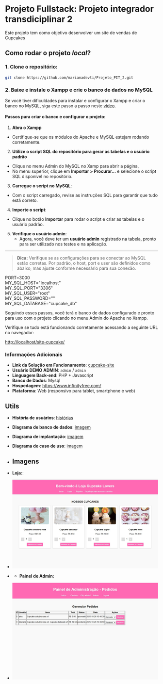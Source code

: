 # Projeto Fullstack: Projeto integrador transdiciplinar 2

Este projeto tem como objetivo desenvolver um site de vendas de Cupcakes

## Como rodar o projeto *local*?

### 1. **Clone o repositório:**
~~~sh
git clone https://github.com/marianadevti/Projeto_PIT_2.git
~~~

### 2. **Baixe e instale o Xampp e crie o banco de dados no MySQL**

Se você tiver dificuldades para instalar e configurar o Xampp e criar o banco no MySQL, siga este passo a passo neste [vídeo](https://www.youtube.com/watch?v=y-EAlMQs29E).


#### **Passos para criar o banco e configurar o projeto:**

1. **Abra o Xampp**
  - Certifique-se que os módulos do Apache e MySQL estejam rodando corretamente.

2. **Utilize o script SQL do repositório para gerar as tabelas e o usuário padrão**
  - Clique no menu Admin do MySQL no Xamp para abrir a página,
  - No menu superior, clique em **Importar > Procurar...** e selecione o script SQL disponível no repositório.

3. **Carregue o script no MySQL**:
  - Com o script carregado, revise as instruções SQL para garantir que tudo está correto.

4. **Importe o script**:
  - Clique no botão **Importar** para rodar o script e criar as tabelas e o usuário padrão.

5. **Verifique o usuário admin**:
   - Agora, você deve ter um **usuário admin** registrado na tabela, pronto para ser utilizado nos testes e na aplicação.

---

> **Dica:** Verifique se as configurações para se conectar ao MySQL estão corretas. Por padrão, o host, port e user são definidos como abaixo, mas ajuste conforme necessário para sua conexão.

PORT=3000  
MY_SQL_HOST="localhost"  
MY_SQL_PORT="3306"  
MY_SQL_USER="root"  
MY_SQL_PASSWORD=""  
MY_SQL_DATABASE="cupcake_db"

Seguindo esses passos, você terá o banco de dados configurado e pronto para uso com o projeto clicando no menu Admin do Apache no Xampp.

Verifique se tudo está funcionando corretamente acessando a seguinte URL no navegador:

<http://localhost/site-cupcake/>

### Informações Adicionais 

- **Link da Solução em Funcionamento:** [cupcake-site](https://cupcakelovers.free.nf/)
- **Usuário DEMO ADMIN**: `admin` / `admin`
- **Linguagem Back-end**: PHP + Javascript
- **Banco de Dados**: Mysql
- **Hospedagem**: https://www.infinityfree.com/
- **Plataforma**: Web (responsivo para tablet, smartphone e web)

## Utils

- **História de usuários**: [histórias](./documentacoes/historia_de_usuario.pdf)
- **Diagrama de banco de dados**: [imagem](./Documentos/diagrama_de_banco_de_dados.jpg)
- **Diagrama de implantação**: [imagem](./Documentos/diagrama_de_implantacao.jpg)
- **Diagrama de caso de uso**: [imagem](./Documentos/caso_de_uso.jpg)

- ## Imagens

- **Loja:**:
- ![Loja](./Documentos/loja.jpg)

- - **Painel de Admin:**
- ![Painel de Admin](./Documentos/admin.jpg)
